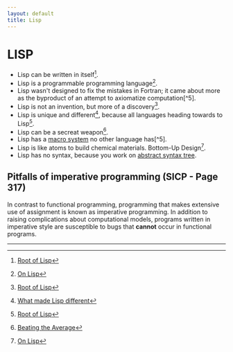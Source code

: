 ```yaml
---
layout: default
title: Lisp
---
```


# LISP

* Lisp can be written in itself[^1].
* Lisp is a programmable programming language[^2].
* Lisp wasn't designed to fix the mistakes in Fortran; it came about more as the byproduct of an attempt to axiomatize computation[^5].
* Lisp is not an invention, but more of a discovery[^1].
* Lisp is unique and different[^4], because all languages heading towards to Lisp[^1].
* Lisp can be a secreat weapon[^3].
* Lisp has a [macro system](https://en.wikipedia.org/wiki/Macro_(computer_science)) no other language has[^5].
* Lisp is like atoms to build chemical materials. Bottom-Up Design[^2].
* Lisp has no syntax, because you work on [abstract syntax tree](https://en.wikipedia.org/wiki/Abstract_syntax_tree).

## Pitfalls of imperative programming (SICP - Page 317)

In contrast to functional programming, programming that makes extensive use of assignment is known as imperative programming. In addition to raising complications about computational models, programs written in imperative style are susceptible to bugs that **cannot** occur in functional programs.

---

[^1]: [Root of Lisp](http://www.paulgraham.com/rootsoflisp.html)
[^2]: [On Lisp](http://www.paulgraham.com/onlisp.html)
[^3]: [Beating the Average](http://www.paulgraham.com/avg.html)
[^4]: [What made Lisp different](http://www.paulgraham.com/diff.html)
